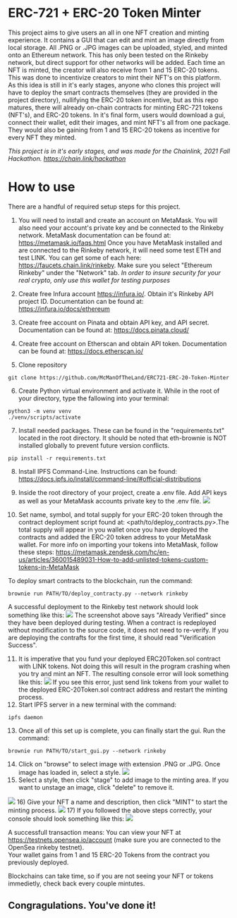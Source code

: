 # ERC-721 + ERC-20 Token Minter
This project aims to give users an all in one NFT creation and minting experience. It contains a GUI that can edit and mint an image directly from local storage. All .PNG or .JPG images can be uploaded, styled, and minted onto an Ethereum network. This has only been tested on the Rinkeby network, but direct support for other networks will be added. Each time an NFT is minted, the creator will also receive from 1 and 15 ERC-20 tokens. This was done to incentivize creators to mint their NFT's on this platform. As this idea is still in it's early stages, anyone who clones this project will have to deploy the smart contracts themselves (they are provided in the project directory), nullifying the ERC-20 token incentive, but as this repo matures, there will already on-chain contracts for minting ERC-721 tokens (NFT's), and ERC-20 tokens. In it's final form, users would download a gui, connect their wallet, edit their images, and mint NFT's all from one package. They would also be gaining from 1 and 15 ERC-20 tokens as incentive for every NFT they minted. 

*This project is in it's early stages, and was made for the Chainlink, 2021 Fall Hackathon.
https://chain.link/hackathon*


# How to use
There are a handful of required setup steps for this project.
1) You will need to install and create an account on MetaMask. You will also need your account's private key and be connected to the Rinkeby network. MetaMask documentation can be found at: https://metamask.io/faqs.html
Once you have MetaMask installed and are connected to the Rinkeby network, it will need some test ETH and test LINK. You can get some of each here: https://faucets.chain.link/rinkeby.
Make sure you select "Ethereum Rinkeby" under the "Network" tab.
*In order to insure security for your real crypto, only use this wallet for testing purposes*

2) Create free Infura account https://infura.io/. Obtain it's Rinkeby API project ID. Documentation can be found at:
https://infura.io/docs/ethereum

3)  Create free account on Pinata and obtain API key, and API secret. Documentation can be found at: https://docs.pinata.cloud/

4) Create free account on Etherscan and obtain API token. Documentation can be found at: https://docs.etherscan.io/

5)  Clone repository
~~~
git clone https://github.com/McManOfTheLand/ERC721-ERC-20-Token-Minter
~~~
 6)  Create Python virtual environment and activate it. While in the root of your directory, type the fallowing into your terminal:
~~~
python3 -m venv venv
./venv/scripts/activate
~~~
7)  Install needed packages. These can be found in the "requirements.txt" located in the root directory. It should be noted that eth-brownie is NOT installed globally to prevent future version conflicts.
~~~
pip install -r requirements.txt
~~~
8) Install IPFS Command-Line. Instructions can be found: https://docs.ipfs.io/install/command-line/#official-distributions

9) Inside the root directory of your project, create a .env file. Add API keys as well as your MetaMask accounts private key to the .env file. 
![](ReadmePhotos/env_setup.PNG)
 
10) Set name, symbol, and total supply for your ERC-20 token through the contract deployment script found at: <path/to/deploy_contracts.py>.The total supply will appear in you wallet once you have deployed the contracts and added the ERC-20 token address to your MetaMask wallet. For more info on importing your tokens into MetaMask, follow these steps: https://metamask.zendesk.com/hc/en-us/articles/360015489031-How-to-add-unlisted-tokens-custom-tokens-in-MetaMask

To deploy smart contracts to the blockchain, run the command:
~~~
brownie run PATH/TO/deploy_contracty.py --network rinkeby
~~~
A successful deployment to the Rinkeby test network should look something like this:
![](ReadmePhotos/contracts_deployed.PNG)
The screenshot above says "Already Verified" since they have been deployed during testing. When a contract is redeployed without modification to the source code, it does not need to re-verify. If you are deploying the contrafts for the first time, it should read "Verification Success".

11) It is imperative that you fund your deployed ERC20Token.sol contract with LINK tokens. Not doing this will result in the program crashing when you try and mint an NFT. The resulting console error will look something like this:
![](ReadmePhotos/account_needs_link.PNG)
If you see this error, just send link tokens from your wallet to the deployed ERC-20Token.sol contract address and restart the minting process.
12) Start IPFS server in a new terminal with the command: 
~~~
ipfs daemon
~~~

13) Once all of this set up is complete, you can finally start the gui. Run the command:
~~~
brownie run PATH/TO/start_gui.py --network rinkeby
~~~

14) Click on "browse" to select image with extension .PNG or .JPG. Once image has loaded in, select a style.
![](ReadmePhotos/browse_btn.PNG)
15) Select a style, then click "stage" to add image to the minting area. If you want to unstage an image, click "delete" to remove it.

![](ReadmePhotos/stage_actions.PNG)
16) Give your NFT a name and description, then click "MINT" to start the minting process.
![](ReadmePhotos/mint_actions.PNG) 
17) If you followed the above steps correctly, your console should look something like this:
![](ReadmePhotos/mint_success.PNG)

A successfull transaction means:
You can view your NFT at https://testnets.opensea.io/account (make sure you are connected to the OpenSea rinkeby testnet).<br>
Your wallet gains from 1 and 15 ERC-20 Tokens from the contract you previously deployed.

Blockchains can take time, so if you are not seeing your NFT or tokens immedietly, check back every couple mintutes.
## Congragulations. You've done it!






